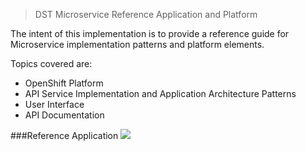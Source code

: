 > DST Microservice Reference Application and Platform 

The intent of this implementation is to provide a reference guide for Microservice implementation patterns and platform elements. 

Topics covered are: 

* OpenShift Platform 
* API Service Implementation and Application Architecture Patterns
* User Interface
* API Documentation 


###Reference Application
![](sherpa/i/3/microservice-dst.png)
